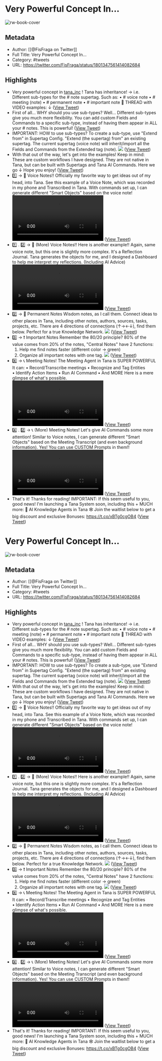 # Very Powerful Concept In...

![rw-book-cover](https://pbs.twimg.com/profile_images/1595597386235224066/7bn452Vx.jpg)

## Metadata
- Author: [[@FisFraga on Twitter]]
- Full Title: Very Powerful Concept In...
- Category: #tweets
- URL: https://twitter.com/FisFraga/status/1801347561414082684

## Highlights
- Very powerful concept in [tana_inc](https://twitter.com/tana_inc) !
  Tana has inheritance! → i.e. Different sub-types for the # note supertag.
  Such as:
  • # voice note
  • # meeting (note)
  • # permanent note
  • # important note
  🕺 THREAD with VIDEO examples: ↓ ([View Tweet](https://twitter.com/FisFraga/status/1801347561414082684))
- First of all...
  WHY should you use sub-types?
  Well... Different sub-types give you much more flexibility.
  You can add custom Fields and Commands to a specific sub-type, instead of having them appear in ALL your # notes.
  This is powerful! ([View Tweet](https://twitter.com/FisFraga/status/1801347584721830312))
- IMPORTANT:
  HOW to use sub-types?
  To create a sub-type, use "Extend from" in Supertag Config.
  "Extend (the supertag) from" an existing supertag.
  The current supertag (voice note) will inherit/import all the Fields and Commands from the Extended tag (note). 
  ![](https://pbs.twimg.com/media/GP-sG5tbEAAiGkN.jpg) ([View Tweet](https://twitter.com/FisFraga/status/1801347614115520592))
- With that out of the way, let's get into the examples!
  Keep in mind:
  These are custom workflows I have designed. They are not native in Tana, but can be built with Supertags and Tana AI Commands.
  Here we go ↓ Hope you enjoy! ([View Tweet](https://twitter.com/FisFraga/status/1801347637083521154))
- 1️⃣ → 🎤 Voice Notes!!
  Officially my favorite way to get ideas out of my head, into Tana.
  See this example of a Voice Note, which was recorded in my phone and Transcribed in Tana.
  With commands set up, I can generate different "Smart Objects" based on the voice note! <video controls><source src="https://video.twimg.com/ext_tw_video/1801347663558021121/pu/pl/1st_Qp-rqjpAUQfW.m3u8?tag=12" type="application/x-mpegURL"><source src="https://video.twimg.com/ext_tw_video/1801347663558021121/pu/vid/avc1/374x270/AbwDMbgAnR3zU5GL.mp4?tag=12" type="video/mp4"><source src="https://video.twimg.com/ext_tw_video/1801347663558021121/pu/vid/avc1/500x360/XNEnoKBGtVv8cy7B.mp4?tag=12" type="video/mp4"><source src="https://video.twimg.com/ext_tw_video/1801347663558021121/pu/vid/avc1/1000x720/uYPZxrsBJedZjunj.mp4?tag=12" type="video/mp4">Your browser does not support the video tag.</video> ([View Tweet](https://twitter.com/FisFraga/status/1801347706125959377))
- 1️⃣ . 2️⃣ → 🎤 (More) Voice Notes!!
  Here is another example!! Again, same voice note, but this one is slightly more complex.
  It's a Reflection Journal.
  Tana generates the objects for me, and I designed a Dashboard to help me interpret my reflections.
  (Including AI Advice) <video controls><source src="https://video.twimg.com/ext_tw_video/1801347734760472578/pu/pl/Dp7kb93_9OG-GStE.m3u8?tag=12" type="application/x-mpegURL"><source src="https://video.twimg.com/ext_tw_video/1801347734760472578/pu/vid/avc1/374x270/MJagilqjYLAmISpR.mp4?tag=12" type="video/mp4"><source src="https://video.twimg.com/ext_tw_video/1801347734760472578/pu/vid/avc1/498x360/Xgee6APvnY83GssI.mp4?tag=12" type="video/mp4"><source src="https://video.twimg.com/ext_tw_video/1801347734760472578/pu/vid/avc1/996x720/5piEW9rR7CGwROa5.mp4?tag=12" type="video/mp4">Your browser does not support the video tag.</video> ([View Tweet](https://twitter.com/FisFraga/status/1801347829321109677))
- 2️⃣ → 🦉 Permanent Notes
  Wisdom notes, as I call them.
  Connect ideas to other places in Tana, including other notes, authors, sources, tasks, projects, etc.
  There are 4 directions of connections (↑→←↓), find them below.
  Perfect for a true Knowledge Network. 
  ![](https://pbs.twimg.com/media/GP-sVIkbYAAYqvW.jpg) ([View Tweet](https://twitter.com/FisFraga/status/1801347858513465524))
- 3️⃣ → ❗️ Important Notes
  Remember the 80/20 principle?
  80% of the value comes from 20% of the notes,
  "Central Notes" have 2 functions:
  1. Help me find notes faster (different color → green)
  2. Organize all important notes with one tag. 
  ![](https://pbs.twimg.com/media/GP-sW2vaQAUE-PG.jpg) ([View Tweet](https://twitter.com/FisFraga/status/1801347889035415611))
- 4️⃣ → 📞 Meeting Notes!
  The Meeting Agent in Tana is SUPER POWERFUL
  It can:
  • Record/Transcribe meetings
  • Recognize and Tag Entities
  • Identify Action Items
  • Run AI Command
  • And MORE
  Here is a mere glimpse of what's possible. <video controls><source src="https://video.twimg.com/ext_tw_video/1801347917162418180/pu/pl/JeH3VPSfzdwb1W_D.m3u8?tag=12" type="application/x-mpegURL"><source src="https://video.twimg.com/ext_tw_video/1801347917162418180/pu/vid/avc1/394x270/A4hrCpnrilxWtTJi.mp4?tag=12" type="video/mp4"><source src="https://video.twimg.com/ext_tw_video/1801347917162418180/pu/vid/avc1/524x360/qj66kynAR4aqc_at.mp4?tag=12" type="video/mp4"><source src="https://video.twimg.com/ext_tw_video/1801347917162418180/pu/vid/avc1/1050x720/1RcobLy_zr7arbBV.mp4?tag=12" type="video/mp4">Your browser does not support the video tag.</video> ([View Tweet](https://twitter.com/FisFraga/status/1801347975186366614))
- 4️⃣ . 2️⃣ → 📞 (More) Meeting Notes!
  Let's give AI Commands some more attention!
  Similar to Voice notes, I can generate different "Smart Objects" based on the Meeting Transcript (and even background information).
  Yes! You can use CUSTOM Prompts in them!! <video controls><source src="https://video.twimg.com/ext_tw_video/1801348002931740672/pu/pl/sxFdYr3LmmMlR3bR.m3u8?tag=12" type="application/x-mpegURL"><source src="https://video.twimg.com/ext_tw_video/1801348002931740672/pu/vid/avc1/394x270/0wrMVyrTW0DVVJCu.mp4?tag=12" type="video/mp4"><source src="https://video.twimg.com/ext_tw_video/1801348002931740672/pu/vid/avc1/524x360/jsW3pETBjaeNPW3E.mp4?tag=12" type="video/mp4"><source src="https://video.twimg.com/ext_tw_video/1801348002931740672/pu/vid/avc1/1050x720/5XA5jNUM-jXsPAVd.mp4?tag=12" type="video/mp4">Your browser does not support the video tag.</video> ([View Tweet](https://twitter.com/FisFraga/status/1801348071789629709))
- That's it! Thanks for reading!
  IMPORTANT: If this seem useful to you, good news!
  I'm launching a Tana System soon, including this + MUCH more:
  🦾 AI Knowledge Agents in Tana 🕸️
  Join the waitlist below to get a big discount and exclusive Bonuses:
  https://t.co/xBTg0cgOB4 ([View Tweet](https://twitter.com/FisFraga/status/1801348095038656884))
# Very Powerful Concept In...

![rw-book-cover](https://pbs.twimg.com/profile_images/1595597386235224066/7bn452Vx.jpg)

## Metadata
- Author: [[@FisFraga on Twitter]]
- Full Title: Very Powerful Concept In...
- Category: #tweets
- URL: https://twitter.com/FisFraga/status/1801347561414082684

## Highlights
- Very powerful concept in [tana_inc](https://twitter.com/tana_inc) !
  Tana has inheritance! → i.e. Different sub-types for the # note supertag.
  Such as:
  • # voice note
  • # meeting (note)
  • # permanent note
  • # important note
  🕺 THREAD with VIDEO examples: ↓ ([View Tweet](https://twitter.com/FisFraga/status/1801347561414082684))
- First of all...
  WHY should you use sub-types?
  Well... Different sub-types give you much more flexibility.
  You can add custom Fields and Commands to a specific sub-type, instead of having them appear in ALL your # notes.
  This is powerful! ([View Tweet](https://twitter.com/FisFraga/status/1801347584721830312))
- IMPORTANT:
  HOW to use sub-types?
  To create a sub-type, use "Extend from" in Supertag Config.
  "Extend (the supertag) from" an existing supertag.
  The current supertag (voice note) will inherit/import all the Fields and Commands from the Extended tag (note). 
  ![](https://pbs.twimg.com/media/GP-sG5tbEAAiGkN.jpg) ([View Tweet](https://twitter.com/FisFraga/status/1801347614115520592))
- With that out of the way, let's get into the examples!
  Keep in mind:
  These are custom workflows I have designed. They are not native in Tana, but can be built with Supertags and Tana AI Commands.
  Here we go ↓ Hope you enjoy! ([View Tweet](https://twitter.com/FisFraga/status/1801347637083521154))
- 1️⃣ → 🎤 Voice Notes!!
  Officially my favorite way to get ideas out of my head, into Tana.
  See this example of a Voice Note, which was recorded in my phone and Transcribed in Tana.
  With commands set up, I can generate different "Smart Objects" based on the voice note! <video controls><source src="https://video.twimg.com/ext_tw_video/1801347663558021121/pu/pl/1st_Qp-rqjpAUQfW.m3u8?tag=12" type="application/x-mpegURL"><source src="https://video.twimg.com/ext_tw_video/1801347663558021121/pu/vid/avc1/374x270/AbwDMbgAnR3zU5GL.mp4?tag=12" type="video/mp4"><source src="https://video.twimg.com/ext_tw_video/1801347663558021121/pu/vid/avc1/500x360/XNEnoKBGtVv8cy7B.mp4?tag=12" type="video/mp4"><source src="https://video.twimg.com/ext_tw_video/1801347663558021121/pu/vid/avc1/1000x720/uYPZxrsBJedZjunj.mp4?tag=12" type="video/mp4">Your browser does not support the video tag.</video> ([View Tweet](https://twitter.com/FisFraga/status/1801347706125959377))
- 1️⃣ . 2️⃣ → 🎤 (More) Voice Notes!!
  Here is another example!! Again, same voice note, but this one is slightly more complex.
  It's a Reflection Journal.
  Tana generates the objects for me, and I designed a Dashboard to help me interpret my reflections.
  (Including AI Advice) <video controls><source src="https://video.twimg.com/ext_tw_video/1801347734760472578/pu/pl/Dp7kb93_9OG-GStE.m3u8?tag=12" type="application/x-mpegURL"><source src="https://video.twimg.com/ext_tw_video/1801347734760472578/pu/vid/avc1/374x270/MJagilqjYLAmISpR.mp4?tag=12" type="video/mp4"><source src="https://video.twimg.com/ext_tw_video/1801347734760472578/pu/vid/avc1/498x360/Xgee6APvnY83GssI.mp4?tag=12" type="video/mp4"><source src="https://video.twimg.com/ext_tw_video/1801347734760472578/pu/vid/avc1/996x720/5piEW9rR7CGwROa5.mp4?tag=12" type="video/mp4">Your browser does not support the video tag.</video> ([View Tweet](https://twitter.com/FisFraga/status/1801347829321109677))
- 2️⃣ → 🦉 Permanent Notes
  Wisdom notes, as I call them.
  Connect ideas to other places in Tana, including other notes, authors, sources, tasks, projects, etc.
  There are 4 directions of connections (↑→←↓), find them below.
  Perfect for a true Knowledge Network. 
  ![](https://pbs.twimg.com/media/GP-sVIkbYAAYqvW.jpg) ([View Tweet](https://twitter.com/FisFraga/status/1801347858513465524))
- 3️⃣ → ❗️ Important Notes
  Remember the 80/20 principle?
  80% of the value comes from 20% of the notes,
  "Central Notes" have 2 functions:
  1. Help me find notes faster (different color → green)
  2. Organize all important notes with one tag. 
  ![](https://pbs.twimg.com/media/GP-sW2vaQAUE-PG.jpg) ([View Tweet](https://twitter.com/FisFraga/status/1801347889035415611))
- 4️⃣ → 📞 Meeting Notes!
  The Meeting Agent in Tana is SUPER POWERFUL
  It can:
  • Record/Transcribe meetings
  • Recognize and Tag Entities
  • Identify Action Items
  • Run AI Command
  • And MORE
  Here is a mere glimpse of what's possible. <video controls><source src="https://video.twimg.com/ext_tw_video/1801347917162418180/pu/pl/JeH3VPSfzdwb1W_D.m3u8?tag=12" type="application/x-mpegURL"><source src="https://video.twimg.com/ext_tw_video/1801347917162418180/pu/vid/avc1/394x270/A4hrCpnrilxWtTJi.mp4?tag=12" type="video/mp4"><source src="https://video.twimg.com/ext_tw_video/1801347917162418180/pu/vid/avc1/524x360/qj66kynAR4aqc_at.mp4?tag=12" type="video/mp4"><source src="https://video.twimg.com/ext_tw_video/1801347917162418180/pu/vid/avc1/1050x720/1RcobLy_zr7arbBV.mp4?tag=12" type="video/mp4">Your browser does not support the video tag.</video> ([View Tweet](https://twitter.com/FisFraga/status/1801347975186366614))
- 4️⃣ . 2️⃣ → 📞 (More) Meeting Notes!
  Let's give AI Commands some more attention!
  Similar to Voice notes, I can generate different "Smart Objects" based on the Meeting Transcript (and even background information).
  Yes! You can use CUSTOM Prompts in them!! <video controls><source src="https://video.twimg.com/ext_tw_video/1801348002931740672/pu/pl/sxFdYr3LmmMlR3bR.m3u8?tag=12" type="application/x-mpegURL"><source src="https://video.twimg.com/ext_tw_video/1801348002931740672/pu/vid/avc1/394x270/0wrMVyrTW0DVVJCu.mp4?tag=12" type="video/mp4"><source src="https://video.twimg.com/ext_tw_video/1801348002931740672/pu/vid/avc1/524x360/jsW3pETBjaeNPW3E.mp4?tag=12" type="video/mp4"><source src="https://video.twimg.com/ext_tw_video/1801348002931740672/pu/vid/avc1/1050x720/5XA5jNUM-jXsPAVd.mp4?tag=12" type="video/mp4">Your browser does not support the video tag.</video> ([View Tweet](https://twitter.com/FisFraga/status/1801348071789629709))
- That's it! Thanks for reading!
  IMPORTANT: If this seem useful to you, good news!
  I'm launching a Tana System soon, including this + MUCH more:
  🦾 AI Knowledge Agents in Tana 🕸️
  Join the waitlist below to get a big discount and exclusive Bonuses:
  https://t.co/xBTg0cgOB4 ([View Tweet](https://twitter.com/FisFraga/status/1801348095038656884))
